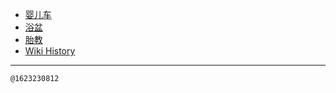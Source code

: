 - [婴儿车](/0003_婴儿车)
- [浴盆](/0004_浴盆)
- [胎教](/0002_胎教)
- [Wiki History](/hist)

---
<kbd><sub>@1623230812</sub></kbd>
